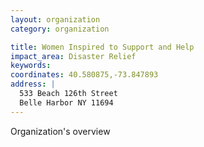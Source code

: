 ```yaml
---
layout: organization
category: organization

title: Women Inspired to Support and Help
impact_area: Disaster Relief
keywords: 
coordinates: 40.580875,-73.847893
address: |
  533 Beach 126th Street
  Belle Harbor NY 11694
---
```

Organization's overview
